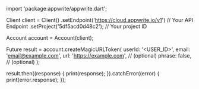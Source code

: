 import 'package:appwrite/appwrite.dart';

Client client = Client()
  .setEndpoint('https://cloud.appwrite.io/v1') // Your API Endpoint
  .setProject('5df5acd0d48c2'); // Your project ID

Account account = Account(client);

Future result = account.createMagicURLToken(
  userId: '<USER_ID>',
  email: 'email@example.com',
  url: 'https://example.com', // (optional)
  phrase: false, // (optional)
);

result.then((response) {
  print(response);
}).catchError((error) {
  print(error.response);
});

